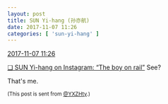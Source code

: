 ```yaml
---
layout: post
title: SUN Yi-hang (孙亦航)
date: 2017-11-07 11:26
categories: [ 'sun-yi-hang' ]
---
```


<div class="weibo-info">
  <a href="https://weibo.com/2565158051/FtXHT54ti">2017-11-07 11:26</a>
</div>

[❏ SUN Yi-hang on Instagram: “The boy on rail”](https://www.instagram.com/p/BbLcMonjRSC/) See?

<!-- more -->

That's me.

<small>(This post is sent from [@YXZHty](http://weibo.com/2565158051).)</small>
